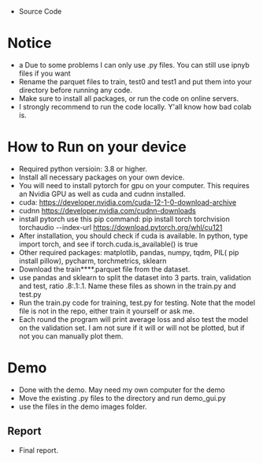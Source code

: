 - Source Code
# Notice
- a Due to some problems I can only use .py files. You can still use ipnyb files if you want
- Rename the parquet files to train, test0 and test1 and put them into your directory before running any code.
- Make sure to install all packages, or run the code on online servers.
- I strongly recommend to run the code locally. Y'all know how bad colab is.
# How to Run on your device
- Required python versioin: 3.8 or higher. 
- Install all necessary packages on your own device.
- You will need to install pytorch for gpu on your computer. This requires an Nvidia GPU as well as cuda and cudnn installed.
- cuda: https://developer.nvidia.com/cuda-12-1-0-download-archive
- cudnn https://developer.nvidia.com/cudnn-downloads
- install pytorch use this pip command: pip install torch torchvision torchaudio --index-url https://download.pytorch.org/whl/cu121
- After installation, you should check if cuda is available. In python, type import torch, and see if torch.cuda.is_available() is true
- Other required packages: matplotlib, pandas, numpy, tqdm, PIL( pip install pillow), pycharm, torchmetrics, sklearn 
- Download the train****.parquet file from the dataset.
- use pandas and sklearn to split the dataset into 3 parts. train, validation and test, ratio .8:.1:.1. Name these files as shown in the train.py and test.py
- Run the train.py code for training, test.py for testing. Note that the model file is not in the repo, either train it yourself or ask me.
- Each round the program will print average loss and also test the model on the validation set. I am not sure if it will or will not be plotted, but if not you can manually plot them.
# Demo
- Done with the demo. May need my own computer for the demo
- Move the existing .py files to the directory and run demo_gui.py
- use the files in the demo images folder.

## Report
- Final report.

